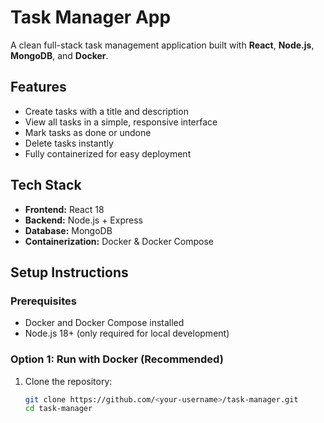 # Task Manager App

A clean full-stack task management application built with **React**, **Node.js**, **MongoDB**, and **Docker**.

## Features

- Create tasks with a title and description  
- View all tasks in a simple, responsive interface  
- Mark tasks as done or undone  
- Delete tasks instantly  
- Fully containerized for easy deployment  

## Tech Stack

- **Frontend:** React 18  
- **Backend:** Node.js + Express  
- **Database:** MongoDB  
- **Containerization:** Docker & Docker Compose  

## Setup Instructions

### Prerequisites
- Docker and Docker Compose installed  
- Node.js 18+ (only required for local development)

### Option 1: Run with Docker (Recommended)

1. Clone the repository:
   ```bash
   git clone https://github.com/<your-username>/task-manager.git
   cd task-manager
